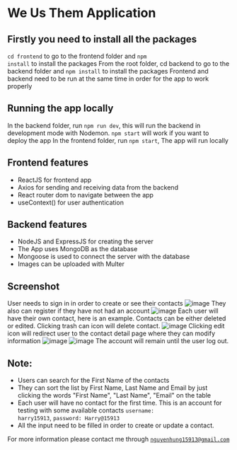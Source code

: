 # We Us Them Application
## Firstly you need to install all the packages
<code>cd frontend</code> to go to the frontend folder and <code>npm install</code> to install the packages
From the root folder, <coode>cd backend</code> to go to the backend folder and <code>npm install</code> to install the packages
Frontend and backend need to be run at the same time in order for the app to work properly
## Running the app locally
In the backend folder, run  <code>npm run dev</code>, this will run the backend in development mode with Nodemon. <code>npm start</code> will work if you want to deploy the app
In the frontend folder, run <code>npm start</code>, The app will run locally
## Frontend features
- ReactJS for frontend app
- Axios for sending and receiving data from the backend
- React router dom to navigate between the app
- useContext() for user authentication
## Backend features
- NodeJS and ExpressJS for creating the server
- The App uses MongoDB as the database
- Mongoose is used to connect the server with the database
- Images can be uploaded with Multer
## Screenshot
User needs to sign in in order to create or see their contacts
![image](https://user-images.githubusercontent.com/69558780/181108786-ac6a12ac-1e03-4051-8897-b261012619be.png)
They also can register if they have not had an account
![image](https://user-images.githubusercontent.com/69558780/181108883-e69442b9-4d94-4b3b-8337-b82f374ec802.png)
Each user will have their own contact, here is an example. Contacts can be either deleted or edited. Clicking trash can icon will delete contact.
![image](https://user-images.githubusercontent.com/69558780/181109011-7a23a2ea-78d5-4d97-94cc-bfc4324cc9f1.png)
Clicking edit icon will redirect user to the contact detail page where they can modify information
![image](https://user-images.githubusercontent.com/69558780/181109229-ea2f21ac-a877-4818-a65d-49c24832ec7e.png)
![image](https://user-images.githubusercontent.com/69558780/181109280-a67855e6-37ac-4ac7-99eb-02b5daee5e4f.png)
The account will remain until the user log out.

## Note:
- Users can search for the First Name of the contacts
- They can sort the list by First Name, Last Name and Email by just clicking the words "First Name", "Last Name", "Email" on the table
- Each user will have no contact for the first time. This is an account for testing with some available contacts <code>username: harry15913</code>, <code>password: Harry@15913</code>
- All the input need to be filled in order to create or update a contact.

For more information please contact me through <code>nguyenhung15913@gmail.com</code>

